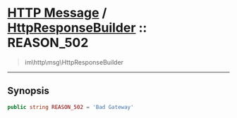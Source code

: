 # [HTTP Message](http.md) / [HttpResponseBuilder](http-HttpResponseBuilder.md) :: REASON_502
 > im\http\msg\HttpResponseBuilder
____

## Synopsis
```php
public string REASON_502 = 'Bad Gateway'
```

